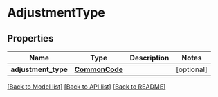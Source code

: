 # AdjustmentType

## Properties
Name | Type | Description | Notes
------------ | ------------- | ------------- | -------------
**adjustment_type** | [**CommonCode**](CommonCode.md) |  | [optional] 

[[Back to Model list]](../README.md#documentation-for-models) [[Back to API list]](../README.md#documentation-for-api-endpoints) [[Back to README]](../README.md)


